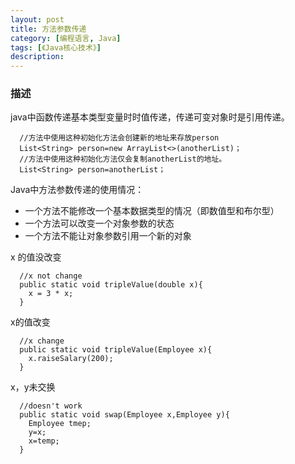 ```yaml
---
layout: post
title: 方法参数传递
category: [编程语言, Java]
tags: [《Java核心技术》]
description:
---
```

### 描述

java中函数传递基本类型变量时时值传递，传递可变对象时是引用传递。

      //方法中使用这种初始化方法会创建新的地址来存放person
      List<String> person=new ArrayList<>(anotherList)；
      //方法中使用这种初始化方法仅会复制anotherList的地址。
      List<String> person=anotherList；

Java中方法参数传递的使用情况：
* 一个方法不能修改一个基本数据类型的情况（即数值型和布尔型）
* 一个方法可以改变一个对象参数的状态
* 一个方法不能让对象参数引用一个新的对象


x 的值没改变


      //x not change
      public static void tripleValue(double x){
        x = 3 * x;
      }


x的值改变


      //x change
      public static void tripleValue(Employee x){
        x.raiseSalary(200);
      }

x，y未交换

      //doesn't work
      public static void swap(Employee x,Employee y){
        Employee tmep;
        y=x;
        x=temp;
      }
